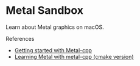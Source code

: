 # Metal Sandbox

Learn about Metal graphics on macOS.

References
- [Getting started with Metal-cpp](https://developer.apple.com/metal/cpp/)
- [Learning Metal with metal-cpp (cmake version)](https://github.com/LeeTeng2001/metal-cpp-cmake)